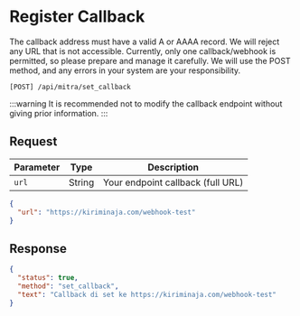 # Register Callback

The callback address must have a valid A or AAAA record. We will reject any URL that is not accessible. Currently, only one callback/webhook is permitted, so please prepare and manage it carefully. We will use the POST method, and any errors in your system are your responsibility.

```shell
[POST] /api/mitra/set_callback
```

:::warning
It is recommended not to modify the callback endpoint without giving prior information.
:::

## Request

| Parameter | Type   | Description                       |
| --------- | ------ | --------------------------------- |
| `url`     | String | Your endpoint callback (full URL) |

```json
{
  "url": "https://kiriminaja.com/webhook-test"
}
```

## Response

```json
{
  "status": true,
  "method": "set_callback",
  "text": "Callback di set ke https://kiriminaja.com/webhook-test"
}
```
